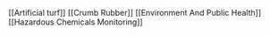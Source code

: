 [[Artificial turf]]
[[Crumb Rubber]]
[[Environment And Public Health]]
[[Hazardous Chemicals Monitoring]]
